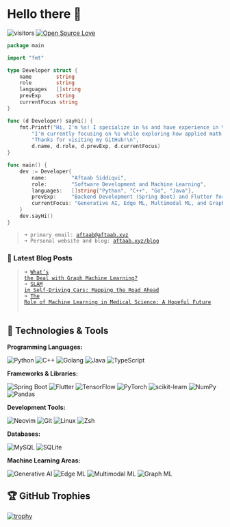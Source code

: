 # Hello there 👋

![visitors](https://komarev.com/ghpvc/?username=maskedsyntax&label=Profile%20views&color=0e75b6&style=flat)
[![Open Source Love](https://badges.frapsoft.com/os/v1/open-source.svg?v=102)](https://github.com/ellerbrock/open-source-badge/)

```go
package main

import "fmt"

type Developer struct {
	name        string
	role        string
	languages   []string
	prevExp     string
	currentFocus string
}

func (d Developer) sayHi() {
	fmt.Printf("Hi, I'm %s! I specialize in %s and have experience in %s. "+
		"I'm currently focusing on %s while exploring how applied math and machine learning solve real-world problems. "+
		"Thanks for visiting my GitHub!\n",
		d.name, d.role, d.prevExp, d.currentFocus)
}

func main() {
	dev := Developer{
		name:        "Aftaab Siddiqui",
		role:        "Software Development and Machine Learning",
		languages:   []string{"Python", "C++", "Go", "Java"},
		prevExp:     "Backend Development (Spring Boot) and Flutter for Cross-Platform Apps",
		currentFocus: "Generative AI, Edge ML, Multimodal ML, and Graph ML",
	}
	dev.sayHi()
}
```


> <code>➜ primary email: [aftaab@aftaab.xyz](mailto:aftaab@aftaab.xyz)</code><br>
> <code>➜ Personal website and blog: [aftaab.xyz/blog](https://aftaab.xyz/blog)</code><br>


### 📔 Latest Blog Posts
> <code>➜ [What’s the Deal with Graph Machine Learning?](https://aftaab.xyz/blog/whats-the-deal-with-graph-machine-learning) </code><br>
> <code>➜ [SLAM in Self-Driving Cars: Mapping the Road Ahead](https://aftaab.xyz/blog/slam-in-self-driving-cars-mapping-the-road-ahead) </code><br> 
> <code>➜ [The Role of Machine Learning in Medical Science: A Hopeful Future](https://aftaab.xyz/blog/the-role-of-machine-learning-in-medical-science-a-hopeful-future) </code><br>
<!-- BLOG-POST-LIST:END -->

## 🔧 Technologies & Tools

**Programming Languages:**

![Python](https://img.shields.io/badge/Code-Python-informational?style=flat&logo=python&logoColor=white&color=6aa6f8)
![C++](https://img.shields.io/badge/Code-C++-informational?style=flat&logo=cplusplus&logoColor=white&color=6aa6f8)
![Golang](https://img.shields.io/badge/Backend-GoLang-informational?style=flat&logo=go&logoColor=white&color=6aa6f8)
![Java](https://img.shields.io/badge/Code-Java-informational?style=flat&logo=coffeescript&logoColor=white&color=6aa6f8)
![TypeScript](https://img.shields.io/badge/Code-TypeScript-informational?style=flat&logo=typescript&logoColor=white&color=6aa6f8)


**Frameworks & Libraries:**

![Spring Boot](https://img.shields.io/badge/Framework-Spring%20Boot-informational?style=flat&logo=spring&logoColor=white&color=6aa6f8)
![Flutter](https://img.shields.io/badge/Framework-Flutter-informational?style=flat&logo=flutter&logoColor=white&color=6aa6f8)
![TensorFlow](https://img.shields.io/badge/ML-TensorFlow-informational?style=flat&logo=tensorflow&logoColor=white&color=6aa6f8)
![PyTorch](https://img.shields.io/badge/ML-PyTorch-informational?style=flat&logo=pytorch&logoColor=white&color=6aa6f8)
![scikit-learn](https://img.shields.io/badge/ML-scikit--learn-informational?style=flat&logo=scikit-learn&logoColor=white&color=6aa6f8)
![NumPy](https://img.shields.io/badge/Library-NumPy-informational?style=flat&logo=numpy&logoColor=white&color=6aa6f8)
![Pandas](https://img.shields.io/badge/Library-Pandas-informational?style=flat&logo=pandas&logoColor=white&color=6aa6f8)

**Development Tools:**

![Neovim](https://img.shields.io/badge/Editor-Neovim-informational?style=flat&logo=neovim&logoColor=white&color=6aa6f8)
![Git](https://img.shields.io/badge/Tools-Git-informational?style=flat&logo=git&logoColor=white&color=6aa6f8)
![Linux](https://img.shields.io/badge/OS-Linux-informational?style=flat&logo=linux&logoColor=white&color=6aa6f8)
![Zsh](https://img.shields.io/badge/Shell-Zsh-informational?style=flat&logo=gnu-bash&logoColor=white&color=6aa6f8)

**Databases:**

![MySQL](https://img.shields.io/badge/Database-MySQL-informational?style=flat&logo=mysql&logoColor=white&color=6aa6f8)
![SQLite](https://img.shields.io/badge/Database-SQLite-informational?style=flat&logo=sqlite&logoColor=white&color=6aa6f8)

**Machine Learning Areas:**

![Generative AI](https://img.shields.io/badge/ML-Generative_AI-informational?style=flat&logo=ai&logoColor=white&color=6aa6f8)
![Edge ML](https://img.shields.io/badge/ML-Edge_ML-informational?style=flat&logo=ai&logoColor=white&color=6aa6f8)
![Multimodal ML](https://img.shields.io/badge/ML-Multimodal_ML-informational?style=flat&logo=ai&logoColor=white&color=6aa6f8)
![Graph ML](https://img.shields.io/badge/ML-Graph_ML-informational?style=flat&logo=ai&logoColor=white&color=6aa6f8)


## 🏆 GitHub Trophies

[![trophy](https://github-profile-trophy.vercel.app/?username=maskedsyntax&theme=nord&column=7)](https://github.com/ryo-ma/github-profile-trophy)
